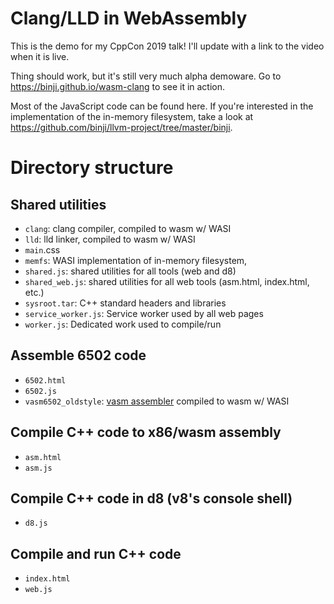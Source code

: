 # Clang/LLD in WebAssembly

This is the demo for my CppCon 2019 talk! I'll update with a link to the video when it is live.

Thing should work, but it's still very much alpha demoware. Go to https://binji.github.io/wasm-clang to see it in action.

Most of the JavaScript code can be found here. If you're interested in the implementation of the in-memory filesystem, take a look at https://github.com/binji/llvm-project/tree/master/binji.

# Directory structure

## Shared utilities

- `clang`: clang compiler, compiled to wasm w/ WASI
- `lld`: lld linker, compiled to wasm w/ WASI
- `main`.css
- `memfs`: WASI implementation of in-memory filesystem,
- `shared.js`: shared utilities for all tools (web and d8)
- `shared_web.js`: shared utilities for all web tools (asm.html, index.html, etc.)
- `sysroot.tar`: C++ standard headers and libraries
- `service_worker.js`: Service worker used by all web pages
- `worker.js`: Dedicated work used to compile/run

## Assemble 6502 code

- `6502.html`
- `6502.js`
- `vasm6502_oldstyle`: [vasm assembler](http://sun.hasenbraten.de/vasm/) compiled to wasm w/ WASI

## Compile C++ code to x86/wasm assembly

- `asm.html`
- `asm.js`

## Compile C++ code in d8 (v8's console shell)

- `d8.js`

## Compile and run C++ code

- `index.html`
- `web.js`
